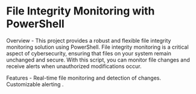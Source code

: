 # File Integrity Monitoring with PowerShell

Overview - 
This project provides a robust and flexible file integrity monitoring solution using PowerShell. File integrity monitoring is a critical aspect of cybersecurity, ensuring that files on your system remain unchanged and secure. With this script, you can monitor file changes and receive alerts when unauthorized modifications occur.

Features - 
Real-time file monitoring and detection of changes.
Customizable alerting .

